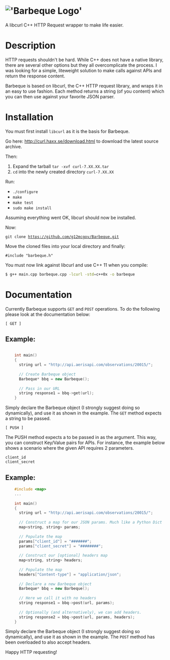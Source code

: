 !['Barbeque Logo'](http://i1158.photobucket.com/albums/p618/g12mcgov/Untitleddrawing.png)
========

A libcurl C++ HTTP Request wrapper to make life easier.

Description
========
HTTP requests shouldn't be hard. While C++ does not have a native library, there are several other options but they all overcomplicate the process. I was looking for a simple, liteweight solution to make calls against APIs and return the response content. 

Barbeque is based on libcurl, the C++ HTTP request library, and wraps it in an easy to use fashion. Each method returns a string (of you content) which you can then use against your favorite JSON parser.

Installation
========

You must first install <code>libcurl</code> as it is the basis for Barbeque.

Go here: http://curl.haxx.se/download.html to download the latest source archive.

Then:
  1. Expand the tarball <code>tar -xvf curl-7.XX.XX.tar</code>
  2. <code>cd</code> into the newly created directory <code>curl-7.XX.XX</code>

Run:
  - <code>./configure</code>
  - <code>make</code>
  - <code>make test</code>
  - <code>sudo make install</code>


Assuming everything went OK, libcurl should now be installed.

Now:

<code>git clone https://github.com/g12mcgov/Barbeque.git</code>

Move the cloned files into your local directory and finally:

<code>#include "barbeque.h"</code>


You must now link against libcurl and use C++ 11 when you compile:

```bash
$ g++ main.cpp barbeque.cpp -lcurl -std=c++0x -o barbeque
```

Documentation
========
Currently Barbeque supports <code>GET</code> and <code>POST</code> operations. To do the following please look at the documentation below:

<code>[ GET ]</code>
  
  Example:
  ------
```C++

    int main()
    {
      string url = "http://api.aerisapi.com/observations/20015/";
      
      // Create Barbeque object
      Barbeque* bbq = new Barbeque();
      
      // Pass in our URL
      string response1 = bbq->get(url);
    }
```
  
  Simply declare the Barbeque object (I strongly suggest doing so dynamically), and use it as shown in the example. The <code>GET</code> method expects a string to be passed.
  
<code>[ PUSH ]</code>

  The PUSH method expects a <code><b><map></b></code> to be passed in as the argument. This way, you can construct Key/Value pairs for APIs. For instance, the example below shows a scenario where the given API requires 2 parameters.
  
  <code>client_id</code><br>
  <code>client_secret</code>
    
  
  Example:
  ------
```C++
    #include <map>
    ...
      
    int main()
    {
      string url = "http://api.aerisapi.com/observations/20015/";
      
      // Construct a map for our JSON params. Much like a Python Dict
      map<string, string> params;
      
      // Populate the map
      params["client_id"] = "#######";
      params["client_secret"] = "########";
      
      // Construct our [optional] headers map
      map<string, string> headers;
      
      // Populate the map
      headers["Content-type"] = "application/json";
      
      // Declare a new Barbeque object
      Barbeque* bbq = new Barbeque();
      
      // Here we call it with no headers
      string response1 = bbq->post(url, params);
      
      // Optionally (and alternatively), we can add headers.
      string response2 = bbq->post(url, params, headers);
    }
```
  Simply declare the Barbeque object (I strongly suggest doing so dynamically), and use it as shown in the example. The <code>POST</code> method has been overloaded to also accept headers.
    
  Happy HTTP requesting!
